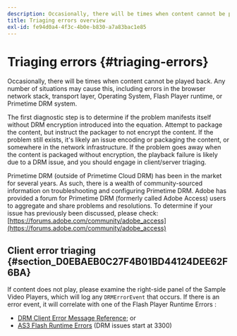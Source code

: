```yaml
---
description: Occasionally, there will be times when content cannot be played back. Any number of situations may cause this, including errors in the browser network stack, transport layer, Operating System, Flash Player runtime, or Primetime DRM system.
title: Triaging errors overview
exl-id: fe94d0a4-4f3c-4b0e-b830-a7a83bac1e85
---
```

# Triaging errors {#triaging-errors}

Occasionally, there will be times when content cannot be played back. Any number of situations may cause this, including errors in the browser network stack, transport layer, Operating System, Flash Player runtime, or Primetime DRM system.

The first diagnostic step is to determine if the problem manifests itself without DRM encryption introduced into the equation. Attempt to package the content, but instruct the packager to not encrypt the content. If the problem still exists, it's likely an issue encoding or packaging the content, or somewhere in the network infrastructure. If the problem goes away when the content is packaged without encryption, the playback failure is likely due to a DRM issue, and you should engage in client/server triaging.

Primetime DRM (outside of Primetime Cloud DRM) has been in the market for several years. As such, there is a wealth of community-sourced information on troubleshooting and configuring Primetime DRM. Adobe has provided a forum for Primetime DRM (formerly called Adobe Access) users to aggregate and share problems and resolutions. To determine if your issue has previously been discussed, please check: [https://forums.adobe.com/community/adobe_access](https://forums.adobe.com/community/adobe_access)

## Client error triaging {#section_D0EBAEB0C27F4B01BD44124DEE62F6BA}

If content does not play, please examine the right-side panel of the Sample Video Players, which will log any `DRMErrorEvent` that occurs. If there is an error event, it will correlate with one of the Flash Player Runtime Errors :

* [DRM Client Error Message Reference](https://help.adobe.com/en_US/primetime/drm/index.html#reference-DRM_Client_Error_Messages); or 
* [AS3 Flash Runtime Errors](https://help.adobe.com/en_US/FlashPlatform/reference/actionscript/3/runtimeErrors.html) (DRM issues start at 3300)
